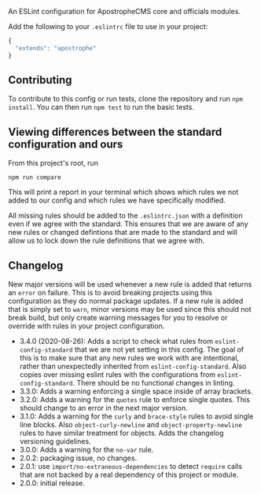 An ESLint configuration for ApostropheCMS core and officials modules.

Add the following to your `.eslintrc` file to use in your project:

```javascript
{
  "extends": "apostrophe"
}
```

## Contributing

To contribute to this config or run tests, clone the repository and run `npm install`. You can then run `npm test` to run the basic tests.

## Viewing differences between the standard configuration and ours

From this project's root, run

```
npm run compare
```

This will print a report in your terminal which shows which rules we not added to our config and which rules we have specifically modified.

All missing rules should be added to the `.eslintrc.json` with a definition even if we agree with the standard. This ensures that we are aware of any new rules or changed defintions that are made to the standard and will allow us to lock down the rule definitions that we agree with.

## Changelog

New major versions will be used whenever a new rule is added that returns an `error` on failure. This is to avoid breaking projects using this configuration as they do normal package updates. If a new rule is added that is simply set to `warn`, minor versions may be used since this should not break build, but only create warning messages for you to resolve or override with rules in your project configuration.

- 3.4.0 (2020-08-26): Adds a script to check what rules from `eslint-config-standard` that we are not yet setting in this config. The goal of this is to make sure that any new rules we work with are intentional, rather than unexpectedly inherited from `eslint-config-standard`. Also copies over missing eslint rules with the configurations from `eslint-config-standard`. There should be no functional changes in linting.
- 3.3.0: Adds a warning enforcing a single space inside of array brackets.
- 3.2.0: Adds a warning for the `quotes` rule to enforce single quotes. This should change to an error in the next major version.
- 3.1.0: Adds a warning for the `curly` and `brace-style` rules to avoid single line blocks. Also `object-curly-newline` and `object-property-newline` rules to have similar treatment for objects. Adds the changelog versioning guidelines.
- 3.0.0: Adds a warning for the `no-var` rule.
- 2.0.2: packaging issue, no changes.
- 2.0.1: use `import/no-extraneous-dependencies` to detect `require` calls that are not backed by a real dependency of this project or module.
- 2.0.0: initial release.
